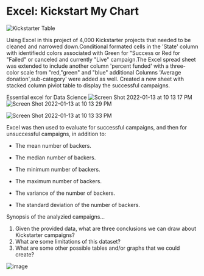 # Excel: Kickstart My Chart


![Kickstarter Table](Images/FullTable.png)

Using Excel in this project of 4,000 Kickstarter projects that needed to be cleaned and narrowed down.Conditional formated cells in the 'State' column with identifiedd colors associated with Green for "Success or Red for "Failed" or canceled and currently "Live" campaign.The Excel spread sheet was extended to include another column 'percent funded' with a three-color scale from "red,"green" and "blue" additional Columns 'Average donation',sub-category' were added as well. Created a new sheet with stacked column piviot table to display the successful campaigns.

Essential excel for Data Science
![Screen Shot 2022-01-13 at 10 13 17 PM](https://user-images.githubusercontent.com/33403205/149445702-a9a41609-42e5-49da-93c2-2e006e448d15.png)
![Screen Shot 2022-01-13 at 10 13 29 PM](https://user-images.githubusercontent.com/33403205/149445718-d31fcafc-6177-4471-9a6d-51076d814d81.png)


![Screen Shot 2022-01-13 at 10 13 33 PM](https://user-images.githubusercontent.com/33403205/149445721-92c3a9e6-85c3-420b-8d50-6982b9035085.png)





 Excel was then used to evaluate for successful campaigns, and then for unsuccessful campaigns, in addition to:

  * The mean number of backers.

  * The median number of backers.

  * The minimum number of backers.

  * The maximum number of backers.

  * The variance of the number of backers.

  * The standard deviation of the number of backers.

Synopsis of the analyzied campaigns...
1. Given the provided data, what are three conclusions we can draw about Kickstarter campaigns?
2. What are some limitations of this dataset?
3. What are some other possible tables and/or graphs that we could create?

![image](https://user-images.githubusercontent.com/33403205/149434118-ff9b4c2a-677e-402e-abf8-452d34606af3.png)

